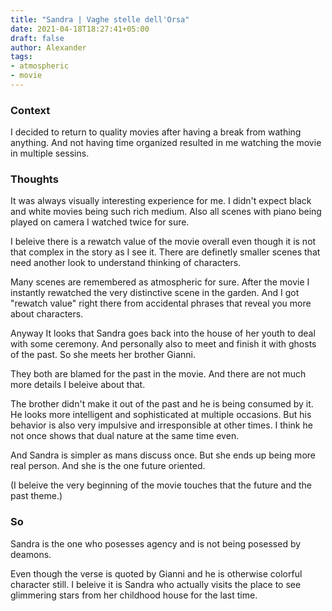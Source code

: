 ```yaml
---
title: "Sandra | Vaghe stelle dell'Orsa"
date: 2021-04-18T18:27:41+05:00
draft: false
author: Alexander
tags:
- atmospheric
- movie
---
```


### Context

I decided to return to quality movies after having a break from wathing anything.
And not having time organized resulted in me watching the movie in multiple sessins.

### Thoughts

It was always visually interesting experience for me.
I didn't expect black and white movies being such rich medium.
Also all scenes with piano being played on camera I watched twice for sure.

I beleive there is a rewatch value of the movie overall even though it is not that complex in the story as I see it.
There are definetly smaller scenes that need another look to understand thinking of characters.

Many scenes are remembered as atmospheric for sure.
After the movie I instantly rewatched the very distinctive scene in the garden.
And I got "rewatch value" right there from accidental phrases that reveal you more about characters.

Anyway It looks that Sandra goes back into the house of her youth to deal with some ceremony.
And personally also to meet and finish it with ghosts of the past.
So she meets her brother Gianni.

They both are blamed for the past in the movie.
And there are not much more details I beleive about that.

The brother didn't make it out of the past and he is being consumed by it.
He looks more intelligent and sophisticated at multiple occasions.
But his behavior is also very impulsive and irresponsible at other times.
I think he not once shows that dual nature at the same time even.

And Sandra is simpler as mans discuss once.
But she ends up being more real person.
And she is the one future oriented.

(I beleive the very beginning of the movie touches that the future and the past theme.)

### So

Sandra is the one who posesses agency and is not being posessed by deamons.

Even though the verse is quoted by Gianni and he is otherwise colorful character still.
I beleive it is Sandra who actually visits the place to see glimmering stars from her childhood house for the last time.
